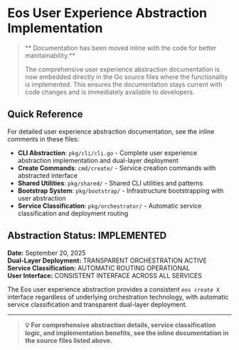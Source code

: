 # Eos User Experience Abstraction Implementation

> ** Documentation has been moved inline with the code for better maintainability.**
> 
> The comprehensive user experience abstraction documentation is now embedded directly in the Go source files where the functionality is implemented. This ensures the documentation stays current with code changes and is immediately available to developers.

## Quick Reference

For detailed user experience abstraction documentation, see the inline comments in these files:

- **CLI Abstraction**: `pkg/cli/cli.go` - Complete user experience abstraction implementation and dual-layer deployment
- **Create Commands**: `cmd/create/` - Service creation commands with abstracted interface
- **Shared Utilities**: `pkg/shared/` - Shared CLI utilities and patterns
- **Bootstrap System**: `pkg/bootstrap/` - Infrastructure bootstrapping with user abstraction
- **Service Classification**: `pkg/orchestrator/` - Automatic service classification and deployment routing

## Abstraction Status:  IMPLEMENTED

**Date:** September 20, 2025  
**Dual-Layer Deployment:**  TRANSPARENT ORCHESTRATION ACTIVE  
**Service Classification:**  AUTOMATIC ROUTING OPERATIONAL  
**User Interface:**  CONSISTENT INTERFACE ACROSS ALL SERVICES

The Eos user experience abstraction provides a consistent `eos create X` interface regardless of underlying orchestration technology, with automatic service classification and transparent dual-layer deployment.

---

> **💡 For comprehensive abstraction details, service classification logic, and implementation benefits, see the inline documentation in the source files listed above.**
